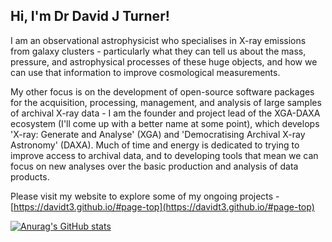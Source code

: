 ## Hi, I'm Dr David J Turner!

I am an observational astrophysicist who specialises in X-ray emissions from galaxy clusters - particularly what they can tell us about the mass, pressure, and astrophysical processes of these huge objects, and how we can use that information to improve cosmological measurements.

My other focus is on the development of open-source software packages for the acquisition, processing, management, and analysis of large samples of archival X-ray data - I am the founder and project lead of the XGA-DAXA ecosystem (I'll come up with a better name at some point), which develops 'X-ray: Generate and Analyse' (XGA) and 'Democratising Archival X-ray Astronomy' (DAXA). Much of time and energy is dedicated to trying to improve access to archival data, and to developing tools that mean we can focus on new analyses over the basic production and analysis of data products. 

Please visit my website to explore some of my ongoing projects - [https://davidt3.github.io/#page-top](https://davidt3.github.io/#page-top)

[![Anurag's GitHub stats](https://github-readme-stats.vercel.app/api?username=DavidT3)](https://github.com/anuraghazra/github-readme-stats)
